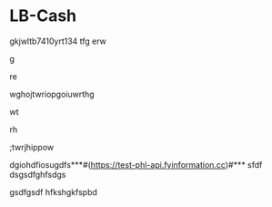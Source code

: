 # LB-Cash
gkjwltb7410yrt134
tfg
erw

g

re

wghojtwriopgoiuwrthg

wt

rh

;twrjhippow

dgiohdfiosugdfs***#(https://test-phl-api.fyinformation.cc)#***
sfdf
dsgsdfghfsdgs

gsdfgsdf
hfkshgkfspbd
